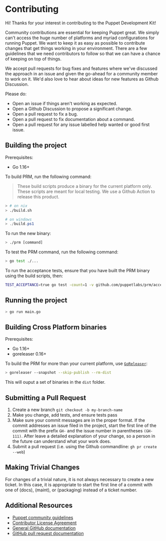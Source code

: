 # Contributing

Hi! Thanks for your interest in contributing to the Puppet Development Kit!

Community contributions are essential for keeping Puppet great.
We simply can't access the huge number of platforms and myriad configurations for running Puppet.
We want to keep it as easy as possible to contribute changes that get things working in your environment.
There are a few guidelines that we need contributors to follow so that we can have a chance of keeping on top of things.

We accept pull requests for bug fixes and features where we've discussed the approach in an issue and given the go-ahead for a community member to work on it.
We'd also love to hear about ideas for new features as Github Discussion.

Please do:

- Open an issue if things aren't working as expected.
- Open a Github Discussion to propose a significant change.
- Open a pull request to fix a bug.
- Open a pull request to fix documentation about a command.
- Open a pull request for any issue labelled help wanted or good first issue.

## Building the project

Prerequisites:

- Go 1.16+

To build PRM, run the following command:

> These build scripts produce a binary for the current platform only.
> These scripts are meant for local testing.
> We use a Github Action to release this product.

```bash
> # on nix
> ./build.sh
```

```powershell
# on windows
> ./build.ps1
```

To run the new binary:

```bash
> ./prm [command]
```

To test the PRM command, run the following command:

```bash
> go test ./...
```

To run the acceptance tests, ensure that you have built the PRM binary using the build scripts, then:

```bash
TEST_ACCEPTANCE=true go test -count=1 -v github.com/puppetlabs/prm/acceptance
```

## Running the project

```bash
> go run main.go
```

## Building Cross Platform binaries

Prerequisites:

- Go 1.16+
- goreleaser 0.16+

To build the PRM for more than your current platform, use [`GoReleaser`](https://goreleaser.com/quick-start/#dry-run):

```bash
> goreleaser --snapshot --skip-publish --rm-dist
```

This will ouput a set of binaries in the `dist` folder.

## Submitting a Pull Request

1. Create a new branch `git checkout -b my-branch-name`
1. Make you change, add tests, and ensure tests pass
1. Make sure your commit messages are in the proper format.
   If the commit addresses an issue filed in the project, start the first line of the commit with the prefix `GH-` and the issue number in parentheses `(GH-111)`.
   After leave a detailed explanation of your change, so a person in the future can understand what your work does.
1. Submit a pull request (i.e. using the Github commandline: `gh pr create --web`)

## Making Trivial Changes

For changes of a trivial nature, it is not always necessary to create a new ticket.
In this case, it is appropriate to start the first line of a commit with one of (docs), (maint), or (packaging) instead of a ticket number.

## Additional Resources

- [Puppet community guidelines](https://puppet.com/community/community-guidelines)
- [Contributor License Agreement](http://cla.puppet.com/)
- [General GitHub documentation](https://help.github.com/)
- [GitHub pull request documentation](https://help.github.com/articles/creating-a-pull-request/)
